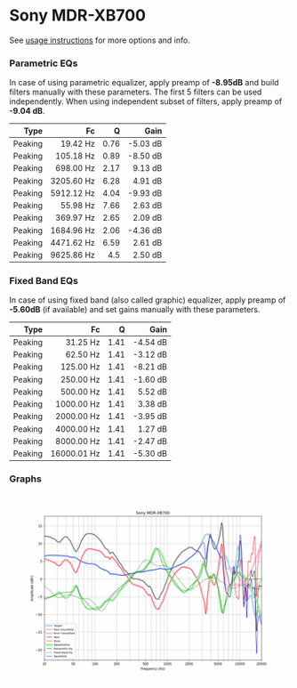 # Sony MDR-XB700
See [usage instructions](https://github.com/jaakkopasanen/AutoEq#usage) for more options and info.

### Parametric EQs
In case of using parametric equalizer, apply preamp of **-8.95dB** and build filters manually
with these parameters. The first 5 filters can be used independently.
When using independent subset of filters, apply preamp of **-9.04 dB**.

| Type    | Fc         |    Q | Gain     |
|--------:|-----------:|-----:|---------:|
| Peaking | 19.42 Hz   | 0.76 | -5.03 dB |
| Peaking | 105.18 Hz  | 0.89 | -8.50 dB |
| Peaking | 698.00 Hz  | 2.17 | 9.13 dB  |
| Peaking | 3205.60 Hz | 6.28 | 4.91 dB  |
| Peaking | 5912.12 Hz | 4.04 | -9.93 dB |
| Peaking | 55.98 Hz   | 7.66 | 2.63 dB  |
| Peaking | 369.97 Hz  | 2.65 | 2.09 dB  |
| Peaking | 1684.96 Hz | 2.06 | -4.36 dB |
| Peaking | 4471.62 Hz | 6.59 | 2.61 dB  |
| Peaking | 9625.86 Hz | 4.5  | 2.50 dB  |

### Fixed Band EQs
In case of using fixed band (also called graphic) equalizer, apply preamp of **-5.60dB**
(if available) and set gains manually with these parameters.

| Type    | Fc          |    Q | Gain     |
|--------:|------------:|-----:|---------:|
| Peaking | 31.25 Hz    | 1.41 | -4.54 dB |
| Peaking | 62.50 Hz    | 1.41 | -3.12 dB |
| Peaking | 125.00 Hz   | 1.41 | -8.21 dB |
| Peaking | 250.00 Hz   | 1.41 | -1.60 dB |
| Peaking | 500.00 Hz   | 1.41 | 5.52 dB  |
| Peaking | 1000.00 Hz  | 1.41 | 3.38 dB  |
| Peaking | 2000.00 Hz  | 1.41 | -3.95 dB |
| Peaking | 4000.00 Hz  | 1.41 | 1.27 dB  |
| Peaking | 8000.00 Hz  | 1.41 | -2.47 dB |
| Peaking | 16000.01 Hz | 1.41 | -5.30 dB |

### Graphs
![](./Sony%20MDR-XB700.png)